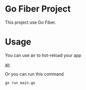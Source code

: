 # Go Fiber Project

This project use Go Fiber.

# Usage

You can use air to hot-reload your app

[air](https://github.com/cosmtrek/air)

Or you can run this command

````bash
go run main.go
````